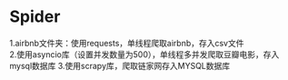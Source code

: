 # Spider
1.airbnb文件夹：使用requests，单线程爬取airbnb，存入csv文件                           
2.使用asyncio库（设置并发数量为500），单线程多并发爬取豆瓣电影，存入mysql数据库
3.使用scrapy库，爬取链家网存入MYSQL数据库
